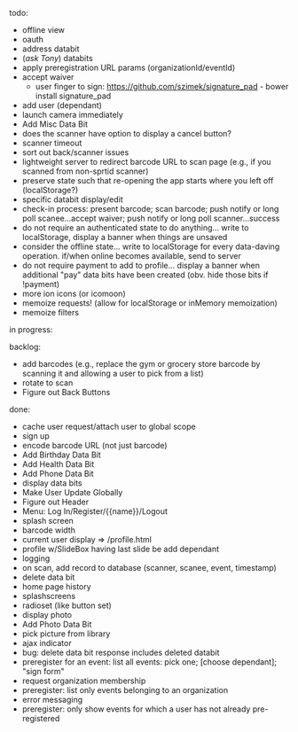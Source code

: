 todo:
- offline view
- oauth
- address databit
- (*ask Tony*) databits
- apply preregistration URL params (organizationId/eventId)
- accept waiver
  - user finger to sign: https://github.com/szimek/signature_pad - bower install signature_pad
- add user (dependant)
- launch camera immediately
- Add Misc Data Bit
- does the scanner have option to display a cancel button?
- scanner timeout
- sort out back/scanner issues
- lightweight server to redirect barcode URL to scan page (e.g., if you scanned from non-sprtid scanner)
- preserve state such that re-opening the app starts where you left off (localStorage?)
- specific databit display/edit
- check-in process: present barcode; scan barcode; push notify or long poll scanee...accept waiver; push notify or long poll scanner...success
- do not require an authenticated state to do anything... write to localStorage, display a banner when things are unsaved
- consider the offline state... write to localStorage for every data-daving operation. if/when online becomes available, send to server
- do not require payment to add to profile... display a banner when additional "pay" data bits have been created (obv. hide those bits if !payment)
- more ion icons (or icomoon)
- memoize requests! (allow for localStorage or inMemory memoization)
- memoize filters


in progress:


backlog:
- add barcodes (e.g., replace the gym or grocery store barcode by scanning it and allowing a user to pick from a list)
- rotate to scan
- Figure out Back Buttons


done:
- cache user request/attach user to global scope
- sign up
- encode barcode URL (not just barcode)
- Add Birthday Data Bit
- Add Health Data Bit
- Add Phone Data Bit
- display data bits
- Make User Update Globally
- Figure out Header
- Menu: Log In/Register/{{name}}/Logout
- splash screen
- barcode width
- current user display => /profile.html
- profile w/SlideBox having last slide be add dependant
- logging
- on scan, add record to database (scanner, scanee, event, timestamp)
- delete data bit
- home page history
- splashscreens
- radioset (like button set)
- display photo
- Add Photo Data Bit
- pick picture from library
- ajax indicator
- bug: delete data bit response includes deleted databit
- preregister for an event: list all events: pick one; [choose dependant]; "sign form"
- request organization membership
- preregister: list only events belonging to an organization
- error messaging
- preregister: only show events for which a user has not already pre-registered
